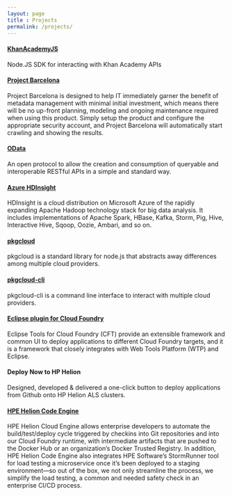 ```yaml
---
layout: page
title : Projects
permalink: /projects/
---
```


#### [KhanAcademyJS](https://github.com/Phanatic/KhanAcademyJS/)
Node.JS SDK for interacting with Khan Academy APIs

#### [Project Barcelona](https://blogs.technet.microsoft.com/mspfe/2012/05/10/project-barcelona-a-revolution-in-enterprise-metadata-management-part-2/)

Project Barcelona is designed to help IT immediately garner the benefit of metadata management with minimal initial investment, which means there will be no up-front planning, modeling and ongoing maintenance required when using this product.  Simply setup the product and configure the appropriate security account, and Project Barcelona will automatically start crawling and showing the results.

#### [OData](http://www.odata.org/)
An open protocol to allow the creation and consumption of queryable and interoperable RESTful APIs in a simple and standard way.

#### [Azure HDInsight](https://docs.microsoft.com/en-us/azure/hdinsight/hdinsight-hadoop-introduction)

HDInsight is a cloud distribution on Microsoft Azure of the rapidly expanding Apache Hadoop technology stack for big data analysis. It includes implementations of Apache Spark, HBase, Kafka, Storm, Pig, Hive, Interactive Hive, Sqoop, Oozie, Ambari, and so on.

#### [pkgcloud](https://github.com/pkgcloud/pkgcloud/commits?author=Phanatic)

pkgcloud is a standard library for node.js that abstracts away differences among multiple cloud providers.

#### [pkgcloud-cli](https://github.com/pkgcloud/pkgcloud-cli/commits?author=Phanatic)

pkgcloud-cli is a command line interface to interact with multiple cloud providers.

#### [Eclipse plugin for Cloud Foundry](https://github.com/cloudfoundry-attic/eclipse-integration-cloudfoundry/commits?author=Phanatic)

Eclipse Tools for Cloud Foundry (CFT) provide an extensible framework and common UI to deploy applications to different Cloud Foundry targets, and it is a framework that closely integrates with Web Tools Platform (WTP) and Eclipse.

#### Deploy Now to HP Helion

Designed, developed & delivered a one-click button to deploy applications from Github onto HP Helion ALS clusters.

#### [HPE Helion Code Engine](https://docs.hpcloud.com/stackato/index.html#stackato/ops/quickstart_hce.html)

HPE Helion Cloud Engine allows enterprise developers to automate the build/test/deploy cycle triggered by checkins into Git repositories and into our Cloud Foundry runtime, with intermediate artifacts that are pushed to the Docker Hub or an organization’s Docker Trusted Registry. In addition, HPE Helion Code Engine also integrates HPE Software’s StormRunner tool for load testing a microservice once it’s been deployed to a staging environment—so out of the box, we not only streamline the process, we simplify the load testing, a common and needed safety check in an enterprise CI/CD process.
